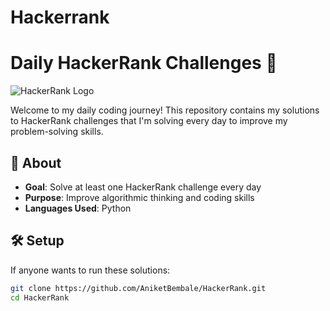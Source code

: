 # Hackerrank
# Daily HackerRank Challenges 🚀

![HackerRank Logo](https://upload.wikimedia.org/wikipedia/commons/4/40/HackerRank_Icon-1000px.png)

Welcome to my daily coding journey! This repository contains my solutions to HackerRank challenges that I'm solving every day to improve my problem-solving skills.

## 📌 About

- **Goal**: Solve at least one HackerRank challenge every day
- **Purpose**: Improve algorithmic thinking and coding skills
- **Languages Used**:  Python


## 🛠 Setup

If anyone wants to run these solutions:
```bash
git clone https://github.com/AniketBembale/HackerRank.git
cd HackerRank
